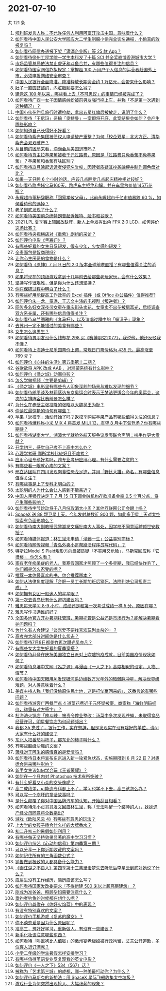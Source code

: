 # 2021-07-10

共 121 条

<!-- BEGIN -->
<!-- 最后更新时间 Sat Jul 10 2021 16:02:05 GMT+0800 (China Standard Time) -->

1. [塔利班发言人称：不允许任何人利用阿富汗攻击中国，意味着什么？](https://www.zhihu.com/question/471209373)
2. [如何看待中国人民公安大学回应大二学生制服小偷完全实名通报，小偷真的敢报复吗？](https://www.zhihu.com/question/470651207)
3. [如何看待网信办通报下架「滴滴企业版」等 25 款 App？](https://www.zhihu.com/question/471232696)
4. [如何看待徐州工程学院一学生本科发了十篇 SCI
   并全奖直博香港城市大学？](https://www.zhihu.com/question/470726101)
5. [市场监管总局依法禁止虎牙和斗鱼合并，有哪些值得关注的信息？](https://www.zhihu.com/question/471300814)
6. [如何看待国家网信办拟规定：掌握超 100
   万用户个人信息的运营者赴国外上市，必须申报网络安全审查？](https://www.zhihu.com/question/471329744)
7. [中国人民银行全面降准，降准释放长期资金约 1
   万亿元，会带来什么影响？](https://www.zhihu.com/question/471181275)
8. [肚子一直圆鼓鼓的，内脏脂肪要怎么减？](https://www.zhihu.com/question/45723322)
9. [建党这 100 年以来，哪些看上去「不可思议」的事情已经被完成了？](https://www.zhihu.com/question/468798487)
10. [如何看待广西一女子因情感纠纷被前男友强行拖上车，并称「不是第一次遇到这种情况」？](https://www.zhihu.com/question/471250926)
11. [中国小伙在约旦旅行时遭抢劫，拿出五星红旗后被放走，说明了什么？](https://www.zhihu.com/question/471187170)
12. [如何看待「王尼玛」恶搞「奥特曼」一案即将开庭，此案结果会如何？会产生哪些影响？](https://www.zhihu.com/question/471109088)
13. [如何知道自己长得好不好看？](https://www.zhihu.com/question/469915498)
14. [如何看待紫光集团被债权人申请破产重整？为何「校企双星」北大方正、清华紫光会双双破产？](https://www.zhihu.com/question/471196965)
15. [从目前的困局来看，滴滴会从美国退市吗？](https://www.zhihu.com/question/470069077)
16. [如何看待货主拉苹果蕉被收千元过路费，原因是「过路费只免香蕉不免苹果蕉」？苹果蕉和香蕉有啥区别？](https://www.zhihu.com/question/471137088)
17. [如何看待玖月晞起诉读者侵犯名誉权，因读者质疑其抄袭融梗并制作调色盘对比？](https://www.zhihu.com/question/471263769)
18. [如果一天只睡 6 个小时的话，应该几点睡觉几点起床精神相对较好？](https://www.zhihu.com/question/311297911)
19. [如何看待路虎堵宝马160天，路虎车主拒绝和解，并在车里放价值145万花瓶？](https://www.zhihu.com/question/471180914)
20. [永辉超市董秘辞职称「回家孝敬父母」，此前永辉超市千亿市值暴跌 60
    %，如何看待他的选择？](https://www.zhihu.com/question/470636516)
21. [老子到底发现了什么？](https://www.zhihu.com/question/313095458)
22. [如何看待美国前总统特朗普起诉推特、脸书和谷歌？](https://www.zhihu.com/question/470829116)
23. [2021 LPL 夏季赛上辅因故缺阵，新人上单发挥出色 FPX 2:0
    LGD，如何评价这场比赛？](https://www.zhihu.com/question/471189722)
24. [如何看待央视横店对《重紫》剧组的采访？](https://www.zhihu.com/question/470791003)
25. [如何评价电影《黑寡妇》？](https://www.zhihu.com/question/276793168)
26. [有哪些好看的女生日系短发，很有少年，少女感的短发？](https://www.zhihu.com/question/370583548)
27. [全麦面包是智商税吗?](https://www.zhihu.com/question/416804902)
28. [让你心生厌恶的食物是什么？](https://www.zhihu.com/question/468990798)
29. [如何看待《原神》7 月 9 日的 2.0
    版本全球前瞻直播？有哪些值得关注的消息？](https://www.zhihu.com/question/470379090)
30. [如果将现在的顶级游戏拿到十几年前去给那些老玩家玩，会有什么效果？](https://www.zhihu.com/question/35597444)
31. [坚持写作很艰难，但是你为什么还想坚持？](https://www.zhihu.com/question/469783629)
32. [你在保研过程中明白了什么？](https://www.zhihu.com/question/344931685)
33. [有哪些好用能提高工作效率的 Excel 插件（或 Office
    办公插件）值得推荐?](https://www.zhihu.com/question/30224128)
34. [如何评价朱一龙、童瑶、王志文主演的电视剧《叛逆者》？](https://www.zhihu.com/question/388601614)
35. [网传多名妇女深夜带女童在重庆街头卖花，女童卖不出花被扇耳光，后经调查双方系亲属，还有哪些信息值得关注？](https://www.zhihu.com/question/471103183)
36. [如何看待乌兰图雅的《套马杆》，以及演唱过程中的「躲汉子」现象？](https://www.zhihu.com/question/467271332)
37. [去苏州一定不能错过的美食有哪些？](https://www.zhihu.com/question/25378522)
38. [女生怎么追男生？](https://www.zhihu.com/question/20250938)
39. [如何看待男朋友没什么钱却花 298
    买《赛博朋克2077》，我说他，他还反驳我不懂？](https://www.zhihu.com/question/395466027)
40. [如何看待上海迪士尼乐园票价上调，常规日门票价格为 435 元，最高涨至 769
    元？](https://www.zhihu.com/question/471106076)
41. [如何评价《向往的生活》第五季第十二期？](https://www.zhihu.com/question/471199550)
42. [谷歌欲将 APK 改成 AAB ，对鸿蒙系统有什么影响？](https://www.zhihu.com/question/469684650)
43. [如何评价《俑之城》动画电影？](https://www.zhihu.com/question/459069939)
44. [怎么学做视频（主要是剪辑）?](https://www.zhihu.com/question/332795979)
45. [《俑之城》电影里有哪些令人印象深刻的场景与难以发现的细节？](https://www.zhihu.com/question/470978135)
46. [如何看待郎平谈及林莉落选东京奥运会时表示王梦洁更适合今年的奥运会，这次的女排阵容比赛前景怎么样？](https://www.zhihu.com/question/471184274)
47. [为什么在赤壁主张投降的张昭以大魏吴王为耻？](https://www.zhihu.com/question/471055672)
48. [你读过最惊艳的诗句有哪些？](https://www.zhihu.com/question/468188470)
49. [苹果「返校季」活动开始了吗？返校季购买苹果产品有哪些值得关注的信息？](https://www.zhihu.com/question/470828574)
50. [如何看待爆料称小米 MIX 4 将首发 MIUI 13，有望 8
    月中下旬登场？你有哪些期待？](https://www.zhihu.com/question/470371928)
51. [如何看待湖南大学、湘潭大学就舱外航天服争议发表联合声明：携手作更大贡献？](https://www.zhihu.com/question/471210964)
52. [开学初三，感觉自己考不上高中怎么办？](https://www.zhihu.com/question/470514033)
53. [心理学考研 哪所学校比较好且不难考？](https://www.zhihu.com/question/304042533)
54. [应用心理专硕好考吗，跨专业考研应用心理，有什么需要注意的？](https://www.zhihu.com/question/454075733)
55. [有哪些看一眼就心疼的文案？](https://www.zhihu.com/question/469042205)
56. [邢立达团队在四川发现肉食性恐龙足迹，并用「野比大雄」命名，有哪些信息值得关注？](https://www.zhihu.com/question/470470078)
57. [有哪些事是上了专科才明白的？](https://www.zhihu.com/question/322703564)
58. [太聪明的人为什么会让人感到不能亲近？](https://www.zhihu.com/question/449801792)
59. [中国人民银行决定于 7 月 15 日下调金融机构存款准备金率 0.5
    个百分点，将产生哪些影响？](https://www.zhihu.com/question/471178899)
60. [如何看待字节跳动将于八月份取消大小周？其他互联网公司会跟上吗？](https://www.zhihu.com/question/471196364)
61. [SpaceX 送 88 颗卫星上天，今年发射总数近 900
    颗，如此多卫星上天对太空探索有负面影响么？](https://www.zhihu.com/question/470453437)
62. [如何看待南大副教授武黎嵩发文痛批南大人事处，因学校不同意延聘颜世安教授？](https://www.zhihu.com/question/470991655)
63. [如何看待媒体报道：林生斌未申请「潼臻一生」公益类别商标？](https://www.zhihu.com/question/471150295)
64. [如何看待网传视频「青岛外卖小哥帮崩溃程序员写代码」？](https://www.zhihu.com/question/470908424)
65. [特斯拉Model S
    Plaid矩形方向盘被质疑「不实用又危险」，马斯克回应称「它很棒」，你怎么看？](https://www.zhihu.com/question/465729695)
66. [家有老年痴呆症的老人，我寒假回家才照顾了一个多星期，我已经快炸毛了，你们都是怎么忍受的呢？](https://www.zhihu.com/question/39952242)
67. [推荐一本你最喜欢的书，你会推荐哪本？](https://www.zhihu.com/question/464579170)
68. [如何从法律角度理解「合肥一员工长期加班后猝死，法院判决公司担责二成」？](https://www.zhihu.com/question/470842903)
69. [如何拥有女团一般迷人的星星眼？](https://www.zhihu.com/question/431143857)
70. [第一次去青岛玩有什么避坑建议吗？](https://www.zhihu.com/question/465733900)
71. [雅思每天学习 8-9 小时，成绩还是和第一次考试成绩一样 5
    分，原因在哪？](https://www.zhihu.com/question/453801076)
72. [雅思写作书选谁的好？](https://www.zhihu.com/question/57224350)
73. [全国多地官方开办暑期托管班，暑期托管是公益还是市场行为？能解决暑期看护问题吗？](https://www.zhihu.com/question/471050944)
74. [为什么有人会建议「谈恋爱不要找喜欢玩剧本杀的」？](https://www.zhihu.com/question/470321362)
75. [高考完大部分时间你是什么状态？](https://www.zhihu.com/question/468826766)
76. [如何看待7月8日都美竹再次曝光吴亦凡？](https://www.zhihu.com/question/470964638)
77. [有哪些女大学生好看的夏季穿搭？](https://www.zhihu.com/question/316762010)
78. [如何看待拜登在庆祝美国独立日派对上吹嘘抗疫成就，目前美国疫情现状如何？](https://www.zhihu.com/question/470332850)
79. [如何看待息壤中文网《炁之源》与漫画《一人之下》高度相似的设定、人物、情节？](https://www.zhihu.com/question/470549627)
80. [如何看待中国天眼用AI发现银河系边缘数万光年外的暗弱脉冲星，解决世界级难题，对人类意味着什么？](https://www.zhihu.com/question/470923118)
81. [美媒主持人称「我们没偷原住民土地，这是打仗赢回来的」，这番言论有哪些问题？](https://www.zhihu.com/question/471060396)
82. [如何看待游客广西餐厅点 4
    道菜花费近千元怀疑被宰，商家称「海鲜明码标价，称重有对方签字」？](https://www.zhihu.com/question/470587185)
83. [杜海涛火锅店「辣斗辣」被责令停业整改：汤菜中多次发现苍蝇，未取得食品经营许可，明星餐饮店为何问题频出？](https://www.zhihu.com/question/470854902)
84. [我都 35
    岁过了，银行工作，实在想辞，但是发现实在没有啥好的单位，请问大家有什么好的建议？](https://www.zhihu.com/question/463128218)
85. [东北人把番茄叫柿子，那东北的柿子叫什么？](https://www.zhihu.com/question/459057274)
86. [有哪些超级沙雕的文案？](https://www.zhihu.com/question/467925312)
87. [萧峰对于阿朱的感情真的是爱情吗？](https://www.zhihu.com/question/27494668)
88. [如何看待日本将宣布东京进入新一轮紧急状态，实施期限到 8 月 22
    日？对奥运会带来哪些影响？](https://www.zhihu.com/question/470817265)
89. [新手女生该如何学会玩《王者荣耀》？](https://www.zhihu.com/question/314613607)
90. [如何在一个月内对 Photoshop 技术有所突破？](https://www.zhihu.com/question/39164259)
91. [有什么好看又小众的女头像呢？](https://www.zhihu.com/question/461076676)
92. [高二成绩差，可能连专科都上不了，学习也学不下去，高三该怎么办？](https://www.zhihu.com/question/465609153)
93. [可以写一个崩坏的童话故事吗？](https://www.zhihu.com/question/426166872)
94. [是什么颠覆了你对中国品牌汽车的认知，开始刮目相看？](https://www.zhihu.com/question/450821353)
95. [如何看待朱小贞哥哥发文回应林生斌，称「无法叫醒一个装睡的人」，妹妹遗产经父母同意将全数捐出?](https://www.zhihu.com/question/470995271)
96. [游戏《欧陆风云 4》有哪些有意思的玩法？](https://www.zhihu.com/question/322756892)
97. [上大学的女孩子适合什么样的大牌香水？](https://www.zhihu.com/question/467421722)
98. [初二升初三的暑假如何利用？](https://www.zhihu.com/question/405276565)
99. [有哪些每天坚持效果显著的高中学习习惯？](https://www.zhihu.com/question/47351966)
100. [如何评价综艺《心动的信号》第四季第三期？](https://www.zhihu.com/question/470885166)
101. [可以分享一下你近期收藏的文案吗？](https://www.zhihu.com/question/469650894)
102. [如何记住所有的三角函数公式？](https://www.zhihu.com/question/63652417)
103. [销售做到极致的人都具备什么能力？](https://www.zhihu.com/question/458364420)
104. [《画江湖之不良人》第四季第十三集里蚩梦失去听觉后李星云到底对她说了什么？](https://www.zhihu.com/question/470890032)
105. [应届生没有工作经历，简历应该怎么写？](https://www.zhihu.com/question/293138588)
106. [如何看待国家发改委要求「不得新建 500 米以上超高层建筑」？](https://www.zhihu.com/question/470500743)
107. [刚成为准爸爸，照顾孕妇需要注意什么？](https://www.zhihu.com/question/366967759)
108. [垂钓者钓鱼的时候都在想什么呢？](https://www.zhihu.com/question/465012075)
109. [如何评价龚俊在《你好火焰蓝》中的表现？](https://www.zhihu.com/question/469735496)
110. [有没有特别喜欢的文案？](https://www.zhihu.com/question/464740155)
111. [如何评价手机游戏《复苏的魔女》？](https://www.zhihu.com/question/470739380)
112. [你不谈恋爱是因为什么原因呢？](https://www.zhihu.com/question/470227826)
113. [准高三，想好好学习，重新做人，有没有一些建议？](https://www.zhihu.com/question/470762012)
114. [新手化妆该注意哪些东西？](https://www.zhihu.com/question/467014822)
115. [如何看待「叫嚣狗比人值钱」的徽州宴老板娘被行政拘留，丈夫公开道歉，多位客人退订酒席？](https://www.zhihu.com/question/470671135)
116. [小学二年级的学生暑假怎样安排学习？](https://www.zhihu.com/question/407778994)
117. [有哪些值得英语专业反复观看的英文电影？](https://www.zhihu.com/question/327827779)
118. [如何评价《一人之下》534（567）话？](https://www.zhihu.com/question/470973567)
119. [被称为「艺术第三城」的成都，哪一种美最打动你？为什么？](https://www.zhihu.com/question/469305591)
120. [如何评价马斯克的新想法：用 SpaceX
     星际飞船收集太空垃圾？](https://www.zhihu.com/question/470417380)
121. [游戏行业为何突然出现抢人、大幅涨薪的现象？](https://www.zhihu.com/question/468141499)

<!-- END -->
